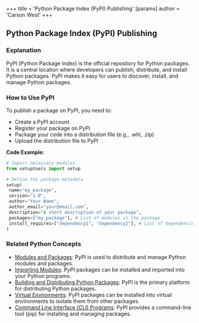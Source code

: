 +++
 title = 'Python Package Index (PyPI) Publishing'
[params]
	author = 'Carson West'
+++
## Python Package Index (PyPI) Publishing

### Explanation

PyPI (Python Package Index) is the official repository for Python packages. It is a central location where developers can publish, distribute, and install Python packages. PyPI makes it easy for users to discover, install, and manage Python packages.

### How to Use PyPI

To publish a package on PyPI, you need to:

- Create a PyPI account
- Register your package on PyPI
- Package your code into a distribution file (e.g., .whl, .zip)
- Upload the distribution file to PyPI

**Code Example:**

```python
# Import necessary modules
from setuptools import setup

# Define the package metadata
setup(
 name="my_package",
 version="1.0",
 author="Your Name",
 author_email="your@email.com",
 description="A short description of your package",
 packages=["my_package"], # List of modules in the package
 install_requires=["dependency1", "dependency2"], # List of dependencies
)
```

### Related Python Concepts

- [Modules and Packages](./../modules-and-packages/): PyPI is used to distribute and manage Python modules and packages.
- [Importing Modules](./../importing-modules/): PyPI packages can be installed and imported into your Python programs.
- [Building and Distributing Python Packages](./../building-and-distributing-python-packages/): PyPI is the primary platform for distributing Python packages.
- [Virtual Environments](./../virtual-environments/): PyPI packages can be installed into virtual environments to isolate them from other packages.
- [Command Line Interface (CLI) Programs](./../command-line-interface-(cli)-programs/): PyPI provides a command-line tool (pip) for installing and managing packages.